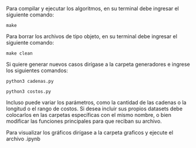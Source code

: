 Para compilar y ejecutar los algoritmos, en su terminal debe ingresar el siguiente comando:

`make`

Para borrar los archivos de tipo objeto, en su terminal debe ingresar el siguiente comando:

`make clean`

Si quiere generar nuevos casos dirígase a la carpeta generadores e ingrese los siguientes comandos:

`python3 cadenas.py`

`python3 costos.py`

Incluso puede variar los parámetros, como la cantidad de las cadenas o la longitud o el rango de costos.
Si desea incluir sus propios datasets debe colocarlos en las carpetas específicas con el mismo nombre, o bien modificar las funciones principales para que reciban su archivo.

Para visualizar los gráficos dirígase a la carpeta graficos y ejecute el archivo .ipynb
